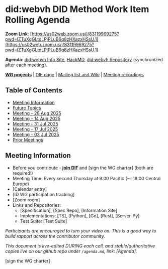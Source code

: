 # did:webvh DID Method Work Item Rolling Agenda<!-- omit in toc -->

**Zoom Link**: [https://us02web.zoom.us/j/83119969275?pwd=IZTuXgGLtdLPjPLuB6q8zHXazxHSsU.1](https://us02web.zoom.us/j/83119969275?pwd=IZTuXgGLtdLPjPLuB6q8zHXazxHSsU.1)

**Agenda**: [did:webvh Info Site](https://didwebvh.info/latest/agenda/), [HackMD](https://hackmd.io/k4cIK9vQSlaeg2pdHE51IQ), [did:webvh Repository](https://github.com/decentralized-identity/didwebvh/blob/main/agenda.md) (synchronized after each meeting).

[**WG projects**](https://github.com/decentralized-identity?q=wg-cc&type=&language=) | [DIF page](https://identity.foundation/working-groups/claims-credentials.html) | [Mailing list and Wiki](https://lists.identity.foundation/g/cc-wg) | [Meeting recordings](https://docs.google.com/spreadsheets/d/1wgccmMvIImx30qVE9GhRKWWv3vmL2ZyUauuKx3IfRmA/edit?gid=111226877#gid=111226877)

## Table of Contents<!-- omit in toc -->

- [Meeting Information](#meeting-information)
- [Future Topics](#future-topics)
- [Meeting - 28 Aug 2025](#meeting---28-aug-2025)
- [Meeting - 14 Aug 2025](#meeting---14-aug-2025)
- [Meeting - 31 Jul 2025](#meeting---31-jul-2025)
- [Meeting - 17 Jul 2025](#meeting---17-jul-2025)
- [Meeting - 03 Jul 2025](#meeting---03-jul-2025)
- [Prior Meetings](#prior-meetings)

## Meeting Information

- Before you contribute - **[join DIF]** and [sign the WG charter] (both are required!)
- Meeting Time: Every second Thursday at 9:00 Pacific (~=18:00 Central Europe)
- [Calendar entry]
- [ID WG participation tracking]
- [Zoom room]
- Links and Repositories:
    - [Specification], [Spec Repo], [Information Site]
    - Implementations: [TS], [Python], [Go], [Rust], [Server-Py]
    - Test Suite: [Test Suite]

_Participants are encouraged to turn your video on. This is a good way to build rapport across the contributor community._

_This document is live-edited DURING each call, and stable/authoritative copies live on our github repo under `/agenda.md`, link: [Agenda]._

[join DIF]: https://identity.foundation/join
[sign the WG charter]
